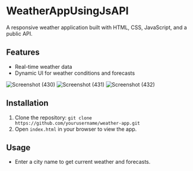 # WeatherAppUsingJsAPI

A responsive weather application built with HTML, CSS, JavaScript, and a public API.

## Features
- Real-time weather data
- Dynamic UI for weather conditions and forecasts

![Screenshot (430)](https://github.com/sonurana0206/WeatherAppUsingJsAPI/assets/158328993/570f19a4-682c-47fe-b926-8432d03d46aa)
![Screenshot (431)](https://github.com/sonurana0206/WeatherAppUsingJsAPI/assets/158328993/e181d5dd-c303-4d8c-aa58-029f3951ac27)
![Screenshot (432)](https://github.com/sonurana0206/WeatherAppUsingJsAPI/assets/158328993/3deddea1-14b1-4678-9e03-e340ed534e20)

## Installation
1. Clone the repository: `git clone https://github.com/yourusername/weather-app.git`
2. Open `index.html` in your browser to view the app.

## Usage
- Enter a city name to get current weather and forecasts.
